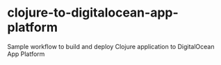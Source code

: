 # clojure-to-digitalocean-app-platform
Sample workflow to build and deploy Clojure application to DigitalOcean App Platform
